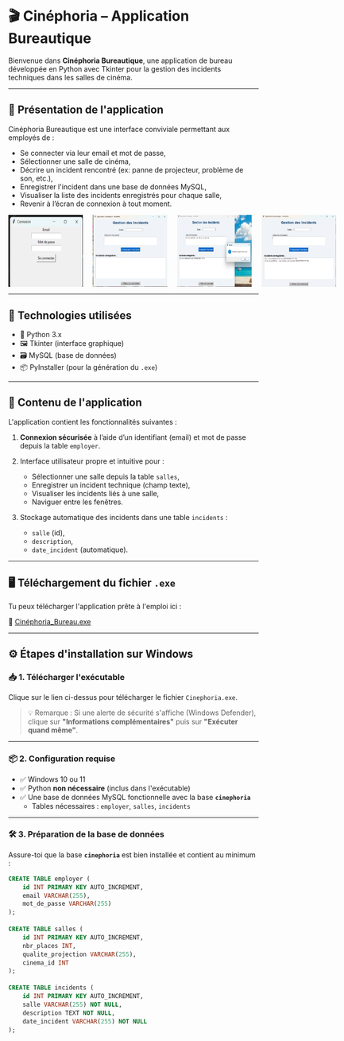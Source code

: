 # 🎬 Cinéphoria – Application Bureautique

Bienvenue dans **Cinéphoria Bureautique**, une application de bureau développée en Python avec Tkinter pour la gestion des incidents techniques dans les salles de cinéma.

---

## 📌 Présentation de l'application

Cinéphoria Bureautique est une interface conviviale permettant aux employés de :

- Se connecter via leur email et mot de passe,
- Sélectionner une salle de cinéma,
- Décrire un incident rencontré (ex: panne de projecteur, problème de son, etc.),
- Enregistrer l'incident dans une base de données MySQL,
- Visualiser la liste des incidents enregistrés pour chaque salle,
- Revenir à l’écran de connexion à tout moment.


<div style="display:flex; gap:20px;"> 
    <img width=150 src="Capture B1.png">
    <img width=150 src="Capture B2.png">
    <img width=150 src="Capture B3.png">
    <img width=150 src="Capture B4.png">
</div>



---

## 🧩 Technologies utilisées

- 🐍 Python 3.x
- 🖼️ Tkinter (interface graphique)
- 🗃️ MySQL (base de données)
- 📦 PyInstaller (pour la génération du `.exe`)

---

## 📁 Contenu de l'application

L'application contient les fonctionnalités suivantes :

1. **Connexion sécurisée** à l’aide d’un identifiant (email) et mot de passe depuis la table `employer`.
2. Interface utilisateur propre et intuitive pour :
   - Sélectionner une salle depuis la table `salles`,
   - Enregistrer un incident technique (champ texte),
   - Visualiser les incidents liés à une salle,
   - Naviguer entre les fenêtres.

3. Stockage automatique des incidents dans une table `incidents` :
   - `salle` (id),
   - `description`,
   - `date_incident` (automatique).

---

## 🖥️ Téléchargement du fichier `.exe`

Tu peux télécharger l'application prête à l'emploi ici :

🔗 [Cinéphoria_Bureau.exe](https://github.com/abdoma-git/Cinephoria_bureautique/blob/master/output/Cinephoria_Bureau/Cinephoria.exe)

---

## ⚙️ Étapes d'installation sur Windows

### 📥 1. Télécharger l'exécutable

Clique sur le lien ci-dessus pour télécharger le fichier `Cinephoria.exe`.

> 💡 Remarque : Si une alerte de sécurité s'affiche (Windows Defender), clique sur **"Informations complémentaires"** puis sur **"Exécuter quand même"**.

---

### 📦 2. Configuration requise

- ✅ Windows 10 ou 11
- ✅ Python **non nécessaire** (inclus dans l'exécutable)
- ✅ Une base de données MySQL fonctionnelle avec la base **`cinephoria`**
  - Tables nécessaires : `employer`, `salles`, `incidents`

---

### 🛠️ 3. Préparation de la base de données

Assure-toi que la base **`cinephoria`** est bien installée et contient au minimum :

```sql
CREATE TABLE employer (
    id INT PRIMARY KEY AUTO_INCREMENT,
    email VARCHAR(255),
    mot_de_passe VARCHAR(255)
);

CREATE TABLE salles (
    id INT PRIMARY KEY AUTO_INCREMENT,
    nbr_places INT,
    qualite_projection VARCHAR(255),
    cinema_id INT
);

CREATE TABLE incidents (
    id INT PRIMARY KEY AUTO_INCREMENT,
    salle VARCHAR(255) NOT NULL,
    description TEXT NOT NULL,
    date_incident VARCHAR(255) NOT NULL
);
